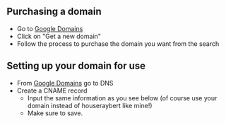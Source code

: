 ## Purchasing a domain
- Go to [Google Domains](https://domains.google.com)
- Click on "Get a new domain"
- Follow the process to purchase the domain you want from the search

## Setting up your domain for use
- From [Google Domains](domains.google.com) go to DNS
- Create a CNAME record
	- Input the same information as you see below (of course use your domain instead of houseraybert like mine!)
	- Make sure to save.